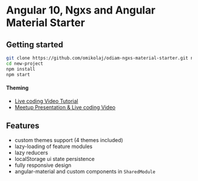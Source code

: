 # Angular 10, Ngxs and Angular Material Starter

## Getting started

```bash
git clone https://github.com/omikolaj/odiam-ngxs-material-starter.git new-project
cd new-project
npm install
npm start
```

#### Theming

- [Live coding Video Tutorial](https://www.youtube.com/watch?v=PsgZjFTAleI)
- [Meetup Presentation & Live coding Video](https://www.youtube.com/watch?v=7auj9RfCNrE)

## Features

- custom themes support (4 themes included)
- lazy-loading of feature modules
- lazy reducers
- localStorage ui state persistence
- fully responsive design
- angular-material and custom components in `SharedModule`
